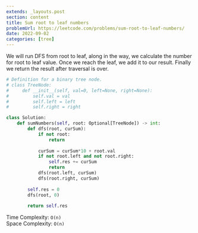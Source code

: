 ```yaml
---
extends: _layouts.post
section: content
title: Sum root to leaf numbers
problemUrl: https://leetcode.com/problems/sum-root-to-leaf-numbers/
date: 2022-09-02
categories: [tree]
---
```


We will run DFS from root to leaf, along in the way, we calculate the number for root to leaf value. Once we reach the leaf, we add it to our result. Finally we return the result after traversal is over.

```python
# Definition for a binary tree node.
# class TreeNode:
#     def __init__(self, val=0, left=None, right=None):
#         self.val = val
#         self.left = left
#         self.right = right

class Solution:
    def sumNumbers(self, root: Optional[TreeNode]) -> int:
        def dfs(root, curSum):
            if not root:
                return
            
            curSum = curSum*10 + root.val
            if not root.left and not root.right:
                self.res += curSum
                return
            dfs(root.left, curSum)
            dfs(root.right, curSum)
        
        self.res = 0
        dfs(root, 0)
        
        return self.res
```

Time Complexity: `O(n)` <br/>
Space Complexity: `O(n)`